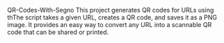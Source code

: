  QR-Codes-With-Segno
This project generates QR codes for URLs using thThe script takes a given URL, creates a QR code, and saves it as a PNG image. It provides an easy way to convert any URL into a scannable QR code that can be shared or printed.  
